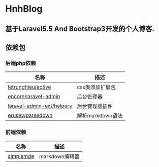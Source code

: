 # HnhBlog
## 基于Laravel5.5 And Bootstrap3开发的个人博客.


## 依赖包

### 后端php依赖

 名称 | 描述
 ---|---
 [letrunghieu/active](https://github.com/letrunghieu/active) | css类添加扩展包
 [encore/laravel-admin](http://laravel-admin.org/) | 后台管理器
 [laravel-admin-ext/helpers](https://github.com/laravel-admin-extensions/helpers) | 后台管理器插件
 [erusev/parsedown](https://packagist.org/packages/erusev/parsedown) | 解析markdown语法
  
### 前端依赖

名称 | 描述
 ---|---
 [simplemde](https://simplemde.com/) | markdown编辑器
